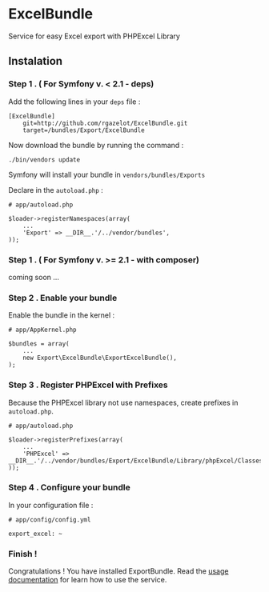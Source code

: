 # ExcelBundle

Service for easy Excel export with PHPExcel Library

## Instalation

### Step 1 . ( For Symfony v. < 2.1 - deps)

Add the following lines in your `deps` file :

    [ExcelBundle]
        git=http://github.com/rgazelot/ExcelBundle.git
        target=/bundles/Export/ExcelBundle

Now download the bundle by running the command :

    ./bin/vendors update

Symfony will install your bundle in `vendors/bundles/Exports`

Declare in the `autoload.php` :

    # app/autoload.php

    $loader->registerNamespaces(array(
        ...
        'Export' => __DIR__.'/../vendor/bundles',
    ));

### Step 1 . ( For Symfony v. >= 2.1 - with composer)

coming soon ...

### Step 2 . Enable your bundle

Enable the bundle in the kernel :

    # app/AppKernel.php

    $bundles = array(
        ...
        new Export\ExcelBundle\ExportExcelBundle(),
    );

### Step 3 . Register PHPExcel with Prefixes

Because the PHPExcel library not use namespaces, create prefixes in `autoload.php`.

    # app/autoload.php

    $loader->registerPrefixes(array(
        ...
        'PHPExcel' => __DIR__.'/../vendor/bundles/Export/ExcelBundle/Library/phpExcel/Classes',
    ));

### Step 4 . Configure your bundle

In your configuration file :

    # app/config/config.yml

    export_excel: ~

### Finish !

Congratulations ! You have installed ExportBundle. Read the [usage documentation](https://github.com/rgazelot/) for learn how to use the service.




